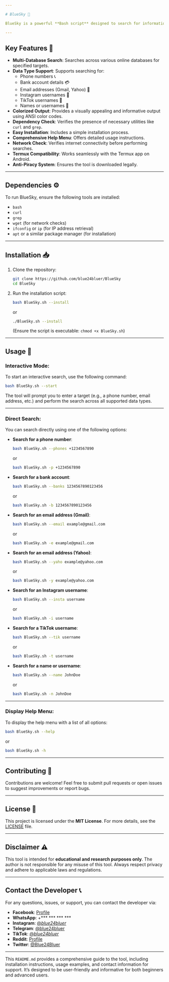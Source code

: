```yaml
---

# BlueSky 🌌

BlueSky is a powerful **Bash script** designed to search for information across multiple online databases. It supports searching for phone numbers, bank account details, email addresses, usernames, and more. The tool is intended to be simple and straightforward for quickly gathering publicly available information.

---
```


## Key Features 🌟

- **Multi-Database Search**: Searches across various online databases for specified targets.
- **Data Type Support**: Supports searching for:
  - Phone numbers 📞
  - Bank account details 💳
  - Email addresses (Gmail, Yahoo) 📧
  - Instagram usernames 📸
  - TikTok usernames 🎵
  - Names or usernames 👤
- **Colorized Output**: Provides a visually appealing and informative output using ANSI color codes.
- **Dependency Check**: Verifies the presence of necessary utilities like `curl` and `grep`.
- **Easy Installation**: Includes a simple installation process.
- **Comprehensive Help Menu**: Offers detailed usage instructions.
- **Network Check**: Verifies internet connectivity before performing searches.
- **Termux Compatibility**: Works seamlessly with the Termux app on Android.
- **Anti-Piracy System**: Ensures the tool is downloaded legally.

---

## Dependencies ⚙️

To run BlueSky, ensure the following tools are installed:

- `bash`
- `curl`
- `grep`
- `wget` (for network checks)
- `ifconfig` or `ip` (for IP address retrieval)
- `apt` or a similar package manager (for installation)

---

## Installation 📥

1. Clone the repository:

   ```bash
   git clone https://github.com/blue24bluer/BlueSky
   cd BlueSky
   ```

2. Run the installation script:

   ```bash
   bash BlueSky.sh --install
   ```
   or
   ```bash
   ./BlueSky.sh --install
   ```
   (Ensure the script is executable: `chmod +x BlueSky.sh`)

---

## Usage 🚀

### Interactive Mode:

To start an interactive search, use the following command:

```bash
bash BlueSky.sh --start
```

The tool will prompt you to enter a target (e.g., a phone number, email address, etc.) and perform the search across all supported data types.

---

### Direct Search:

You can search directly using one of the following options:

- **Search for a phone number**:
  ```bash
  bash BlueSky.sh --phones +1234567890
  ```
  or
  ```bash
  bash BlueSky.sh -p +1234567890
  ```

- **Search for a bank account**:
  ```bash
  bash BlueSky.sh --banks 1234567890123456
  ```
  or
  ```bash
  bash BlueSky.sh -b 1234567890123456
  ```

- **Search for an email address (Gmail)**:
  ```bash
  bash BlueSky.sh --email example@gmail.com
  ```
  or
  ```bash
  bash BlueSky.sh -e example@gmail.com
  ```

- **Search for an email address (Yahoo)**:
  ```bash
  bash BlueSky.sh --yaho example@yahoo.com
  ```
  or
  ```bash
  bash BlueSky.sh -y example@yahoo.com
  ```

- **Search for an Instagram username**:
  ```bash
  bash BlueSky.sh --insta username
  ```
  or
  ```bash
  bash BlueSky.sh -i username
  ```

- **Search for a TikTok username**:
  ```bash
  bash BlueSky.sh --tik username
  ```
  or
  ```bash
  bash BlueSky.sh -t username
  ```

- **Search for a name or username**:
  ```bash
  bash BlueSky.sh --name JohnDoe
  ```
  or
  ```bash
  bash BlueSky.sh -n JohnDoe
  ```

---

### Display Help Menu:

To display the help menu with a list of all options:

```bash
bash BlueSky.sh --help
```
or
```bash
bash BlueSky.sh -h
```

---

## Contributing 🤝

Contributions are welcome! Feel free to submit pull requests or open issues to suggest improvements or report bugs.

---

## License 📜

This project is licensed under the **MIT License**. For more details, see the [LICENSE](LICENSE) file.

---

## Disclaimer ⚠️

This tool is intended for **educational and research purposes only**. The author is not responsible for any misuse of this tool. Always respect privacy and adhere to applicable laws and regulations.

---

## Contact the Developer 📞

For any questions, issues, or support, you can contact the developer via:

- **Facebook**: [Profile](https://www.facebook.com/profile.php?id=100091250776579&mibextid=ZbWKwL)
- **WhatsApp**: +*** *** *** ***
- **Instagram**: [@_blue24bluer_](https://instagram.com/_blue24bluer_)
- **Telegram**: [@blue24bluer](https://t.me/blue24bluer)
- **TikTok**: [@_blue24bluer_](https://tiktok.com/@_blue24bluer_)
- **Reddit**: [Profile](https://www.reddit.com/u/Blue24Bluer/s/CUClygKPHV)
- **Twitter**: [@Blue24Bluer](https://twitter.com/Blue24Bluer)

---

This `README.md` provides a comprehensive guide to the tool, including installation instructions, usage examples, and contact information for support. It’s designed to be user-friendly and informative for both beginners and advanced users.
